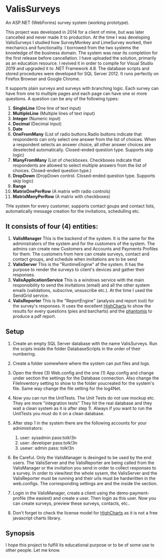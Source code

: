 # ValisSurveys
An ASP.NET (WebForms) survey system (working prototype).

This project was developed in 2014 for a client of mine, but was later cancelled and never made it to production. At the time I was developing ValisSurveys I studied how SurveyMonkey and LimeSurvey worked, their mechanics and functionality. I borrowed from the two systems the knowledge of the business domain. The system was near its completion for the first release before cancellation. I have uploaded the solution, primarily as an education resource. I revived it in order to compile for Visual Studio 2019 and upgraded it to .NET Framework 4.8. The database scripts and stored procedures were developed for SQL Server 2012.  It runs perfectly on Firefox Browser and Google Chrome.

It supports plain surveys and surveys with branching logic. Each survey can have from one to multiple pages and each page can have one or more questions. A question can be any of the following types:

1. __SingleLine__ (One line of text input)
2. __MultipleLine__ (Multiple lines of text input)
3. __Integer__ (Numeric input)
4. __Decimal__ (Decimal input)
5. __Date__
8. __OneFromMany__ (List of radio buttons.Radio buttons indicate that respondents can only select one answer from the list of choices. When a respondent selects an answer choice, all other answer choices are deselected automatically. Closed-ended question type. Supports skip logic)
9. __ManyFromMany__ (List of checkboxes. Checkboxes indicate that respondents are allowed to select multiple answers from the list of choices. Closed-ended question type.)
10. __DropDown__ (DropDown control. Closed-ended question type. Supports skip logic)
13. __Range__
14. __MatrixOnePerRow__ (A matrix with radio controls)
15. __MatrixManyPerRow__ (A matrix with checkboxes)

THe system for every customer, supports contact goups and contact lists, automatically message creation for the invitations, schedulling etc.


## It consists of four (4) entities:
1. __ValisManager__
This is the backend of the system. It is the same for the administrators of the system and for the customers of the system. The admins can create new Customers and Accounts and Payments Profiles for them. The customers from here can create surveys, contact and contact groups, and schedule when invitations are to be send
2. __ValisServer__
This is the "RuntimeEngine" af the system. It has the purpose to render the surveys to client's devices and gather their responses.
3. __ValisApplicationService__
This is a windows service with the main responsibility to send the invitations (email) and all the other system emails (validations, subscrive, unsuscribe etc.). At the time I used the SendGrid service.
4. __ValisReporter__
This is the "ReportEngine" (analysis and report tool) for the survey's responses. It uses the excellent [HighCharts](https://www.highcharts.com/) to show the results for every questions (pies and barcharts) and the [phantomjs](https://phantomjs.org/) to produce a pdf report.

## Setup
1. Create an empty SQL Server database with the name ValisSurveys. Run the scipts inside the folder DatabaseScripts in the order of their numbering.
2. Create a folder somewhere where the system can put files and logs.
3. Open the three (3) Web.config and the one (1) App.config and change under <valisSystem> section the settings for the Database connection. Also change the FileInventory setting to show to the folder youcreated for the system's file. Same way change  the file setting for the log4Net.
4. Now you can run the UnitTests. The Unit Tests do not use mockup etc. They are more "integration tests" They hit the real database and they wait a clean system as it is after step 1!. Always if you want to run the UnitTests you must do it on a clean database.
5. After step 1 in the system there are the following accounts for your adnimistrators:
    1. user: sysadmin pass:tolk!3n
    2. user: developer pass:tolk!3n
    3. usewr: admin pass: tolk!3n
  
6. Be Careful. Only the  ValisManager is desinged to be used by the end users. The ValisServer and the ValisReporter are being called from the ValisManager or the invitation you send in order to collect responses to a survey. In order to view/test the whole sysem, the ValisServer and the ValisReporter must be running and their urls must be hardwritten in the web.configs. The corresponding settings are  <RuntimeEngine> and the <ReportEngine> inside the <valisSystem> section.
7. Login in the ValisManager, create a client using the demo-payment-profile (the easiest) and create a user. Then login as this user. Now you can create surveys, preview these surveys, contacts, etc..
8. Don't forget to check the license model for [HighCharts](https://www.highcharts.com/) as it is not a free javascript charts library.


## Synopsis
I hope this project to fulfill its educational purpose or to be of some use to other people. Let me know.
